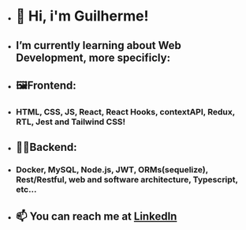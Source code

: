 - # 👋 Hi, i'm Guilherme!
- ## I’m currently learning about Web Development, more specificly:
- ## 🖼️Frontend:
- ### HTML, CSS, JS, React, React Hooks, contextAPI, Redux, RTL, Jest and Tailwind CSS!
- ## 👨‍💻Backend:
- ### Docker, MySQL, Node.js, JWT, ORMs(sequelize), Rest/Restful, web and software architecture, Typescript, etc...  
- ## 📫 You can reach me at <a href="https://www.linkedin.com/in/guihallmann/"> LinkedIn </a>
